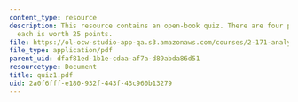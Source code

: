 ```yaml
---
content_type: resource
description: This resource contains an open-book quiz. There are four problems, and
  each is worth 25 points.
file: https://ol-ocw-studio-app-qa.s3.amazonaws.com/courses/2-171-analysis-and-design-of-digital-control-systems-fall-2006/2a0f6fffe180932f443f43c960b13279_quiz1.pdf
file_type: application/pdf
parent_uid: dfaf81ed-1b1e-cdaa-af7a-d89abda86d51
resourcetype: Document
title: quiz1.pdf
uid: 2a0f6fff-e180-932f-443f-43c960b13279
---
```

